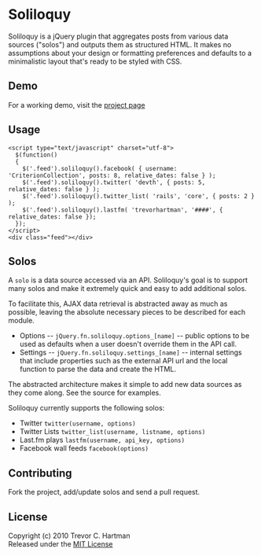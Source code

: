 # Soliloquy
Soliloquy is a jQuery plugin that aggregates posts from various data sources ("solos")
and outputs them as structured HTML. It makes no assumptions about your design or formatting
preferences and defaults to a minimalistic layout that's ready to be styled with CSS.

## Demo
For a working demo, visit the [project page](http://devth.github.com/soliloquy/)

## Usage

    <script type="text/javascript" charset="utf-8"> 
      $(function()
      {  
        $('.feed').soliloquy().facebook( { username: 'CriterionCollection', posts: 8, relative_dates: false } );
        $('.feed').soliloquy().twitter( 'devth', { posts: 5, relative_dates: false } );
        $('.feed').soliloquy().twitter_list( 'rails', 'core', { posts: 2 } );
        $('.feed').soliloquy().lastfm( 'trevorhartman', '####', { relative_dates: false });
      });
    </script> 
    <div class="feed"></div> 

## Solos
A `solo` is a data source accessed via an API. Soliloquy's goal is to support many solos and make it
extremely quick and easy to add additional solos.

To facilitate this, AJAX data retrieval is abstracted away as much as possible, leaving the absolute necessary pieces to be described for each module.

* Options -- `jQuery.fn.soliloquy.options_[name]` -- public options to be used as defaults when a user doesn't override them in the API call.
* Settings -- `jQuery.fn.soliloquy.settings_[name]` -- internal settings that include properties such as the external API url and the local function to parse the data and create the HTML.

The abstracted architecture makes it simple to add new data sources as they come along. See the source for examples.

Soliloquy currently supports the following solos:

* Twitter `twitter(username, options)`
* Twitter Lists `twitter_list(username, listname, options)`
* Last.fm plays `lastfm(username, api_key, options)`
* Facebook wall feeds `facebook(options)`

## Contributing
Fork the project, add/update solos and send a pull request.

## License
Copyright (c) 2010 Trevor C. Hartman<br>
Released under the [MIT License](http://github.com/devth/soliloquy/blob/master/LICENSE)
